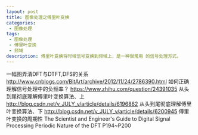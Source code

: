 ```yaml
---
layout: post
title: 图像处理之傅里叶变换
categories:
 - 图像处理
tags:
 - 图像处理
 - 傅里叶变换
 - 频域
description: 傅里叶变换将时域信号变换到频域上，是一种很常用 的信号处理方式。
---
```



一幅图弄清DFT与DTFT,DFS的关系
http://www.cnblogs.com/BitArt/archive/2012/11/24/2786390.html
如何正确理解信号处理中的负频率？
https://www.zhihu.com/question/24391035
从头到尾彻底理解傅里叶变换算法、上
http://blog.csdn.net/v_JULY_v/article/details/6196862
从头到尾彻底理解傅里叶变换算法、下
http://blog.csdn.net/v_JULY_v/article/details/6200945
傅里叶变换的周期性
The Scientist and Engineer's Guide to Digital Signal Processing
Periodic Nature of the DFT 
P194~P200

